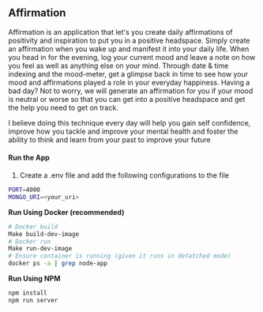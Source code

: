 ## Affirmation

Affirmation is an application that let's you create daily affirmations of positivity and inspiration to put you in a positive headspace. Simply create an affirmation when you wake up and manifest it into your daily life. When you head in for the evening, log your current mood and leave a note on how you feel as well as anything else on your mind. Through date & time indexing and the mood-meter, get a glimpse back in time to see how your mood and affirmations played a role in your everyday happiness. Having a bad day? Not to worry, we will generate an affirmation for you if your mood is neutral or worse so that you can get into a positive headspace and get the help you need to get on track.

I believe doing this technique every day will help you gain self confidence, improve how you tackle and improve your mental health and foster the ability to think and learn from your past to improve your future

#### Run the App

1. Create a .env file and add the following configurations to the file

```bash
PORT=4000
MONGO_URI=<your_uri>
```

**Run Using Docker (recommended)**

```bash
# Docker build
Make build-dev-image
# Docker run
Make run-dev-image
# Ensure container is running (given it runs in detatched mode)
docker ps -a | grep node-app
```

**Run Using NPM**

```bash
npm install
npm run server
```
